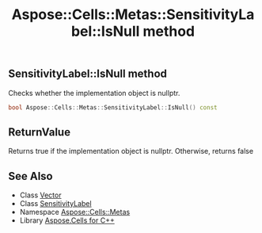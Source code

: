 ﻿---
title: Aspose::Cells::Metas::SensitivityLabel::IsNull method
linktitle: IsNull
second_title: Aspose.Cells for C++ API Reference
description: 'Aspose::Cells::Metas::SensitivityLabel::IsNull method. Checks whether the implementation object is nullptr in C++.'
type: docs
weight: 500
url: /cpp/aspose.cells.metas/sensitivitylabel/isnull/
---
## SensitivityLabel::IsNull method


Checks whether the implementation object is nullptr.

```cpp
bool Aspose::Cells::Metas::SensitivityLabel::IsNull() const
```


## ReturnValue

Returns true if the implementation object is nullptr. Otherwise, returns false

## See Also

* Class [Vector](../../../aspose.cells/vector/)
* Class [SensitivityLabel](../)
* Namespace [Aspose::Cells::Metas](../../)
* Library [Aspose.Cells for C++](../../../)
